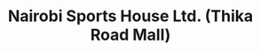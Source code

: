 ---
title: "Nairobi Sports House Ltd. (Thika Road Mall)"
url: /nairobi/nairobi-sports-house-ltd-thika-road-mall/
shop: sports
---